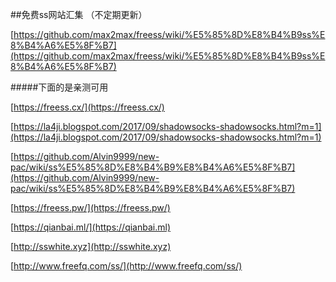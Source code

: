 ##免费ss网站汇集 （不定期更新）

[https://github.com/max2max/freess/wiki/%E5%85%8D%E8%B4%B9ss%E8%B4%A6%E5%8F%B7](https://github.com/max2max/freess/wiki/%E5%85%8D%E8%B4%B9ss%E8%B4%A6%E5%8F%B7)


#####下面的是亲测可用


[https://freess.cx/](https://freess.cx/)


[https://la4ji.blogspot.com/2017/09/shadowsocks-shadowsocks.html?m=1](https://la4ji.blogspot.com/2017/09/shadowsocks-shadowsocks.html?m=1)

[https://github.com/Alvin9999/new-pac/wiki/ss%E5%85%8D%E8%B4%B9%E8%B4%A6%E5%8F%B7](https://github.com/Alvin9999/new-pac/wiki/ss%E5%85%8D%E8%B4%B9%E8%B4%A6%E5%8F%B7)

[https://freess.pw/](https://freess.pw/)

[https://qianbai.ml/](https://qianbai.ml)

[http://sswhite.xyz](http://sswhite.xyz)

[http://www.freefq.com/ss/](http://www.freefq.com/ss/)

